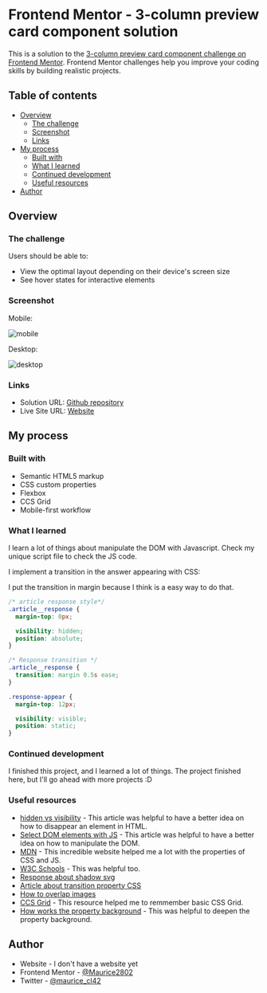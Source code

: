 # Frontend Mentor - 3-column preview card component solution

This is a solution to the [3-column preview card component challenge on Frontend Mentor](https://www.frontendmentor.io/challenges/3column-preview-card-component-pH92eAR2-). Frontend Mentor challenges help you improve your coding skills by building realistic projects.

## Table of contents

- [Overview](#overview)
  - [The challenge](#the-challenge)
  - [Screenshot](#screenshot)
  - [Links](#links)
- [My process](#my-process)
  - [Built with](#built-with)
  - [What I learned](#what-i-learned)
  - [Continued development](#continued-development)
  - [Useful resources](#useful-resources)
- [Author](#author)

## Overview

### The challenge

Users should be able to:

- View the optimal layout depending on their device's screen size
- See hover states for interactive elements

### Screenshot

Mobile:

![mobile](https://user-images.githubusercontent.com/70554280/129533113-b179d521-0f02-42c9-8041-458b1399f08e.png)


Desktop:

![desktop](https://user-images.githubusercontent.com/70554280/129666819-3b549985-0eb1-42fe-9bbe-0000ea3ced06.png)


### Links

- Solution URL: [Github repository](https://github.com/Mauricio2802/faq-main)
- Live Site URL: [Website](https://faq-main-mauricecl42.vercel.app/)

## My process

### Built with

- Semantic HTML5 markup
- CSS custom properties
- Flexbox
- CCS Grid
- Mobile-first workflow

### What I learned

I learn a lot of things about manipulate the DOM with Javascript. Check my unique script file to check the JS code.

I implement a transition in the answer appearing with CSS:

I put the transition in margin because I think is a easy way to do that.
```css
/* article response style*/
.article__response {
  margin-top: 0px;

  visibility: hidden;
  position: absolute;
}

/* Response transition */
.article__response {
  transition: margin 0.5s ease;
}

.response-appear {
  margin-top: 12px;

  visibility: visible;
  position: static;
}
```

### Continued development

I finished this project, and I learned a lot of things. The project finished here, but I'll go ahead with more projects :D

### Useful resources

- [hidden vs visibility](https://cybmeta.com/display-none-vs-visibility-hidden-y-tu-como-escondes-las-cosas) - This article was helpful to have a better idea on how to disappear an element in HTML.
- [Select DOM elements with JS](https://lenguajejs.com/javascript/dom/seleccionar-elementos-dom/) - This article was helpful to have a better idea on how to manipulate the DOM.
- [MDN](https://developer.mozilla.org/) - This incredible website helped me a lot with the properties of CSS and JS.
- [W3C Schools](https://www.w3schools.com/) - This was helpful too.
- [Response about shadow svg](https://es.stackoverflow.com/questions/287386/aplicar-sombra-a-contorno-de-objetos-svg-con-css)
- [Article about transition property CSS](https://cybmeta.com/animaciones-basicas-con-css-transition)
- [How to overlap images](https://es.stackoverflow.com/questions/174400/c%C3%B3mo-superponer-dos-im%C3%A1genes)
- [CCS Grid](https://lenguajecss.com/css/maquetacion-y-colocacion/grid-css/) - This resource helped me to remmember basic CSS Grid.
- [How works the property background](https://css-tricks.com/almanac/properties/b/background/) - This was helpful to deepen the property background.

## Author

- Website - I don't have a website yet
- Frontend Mentor - [@Maurice2802](https://www.frontendmentor.io/profile/Maurice2802)
- Twitter - [@maurice_cl42](https://www.twitter.com/maurice_cl42)
